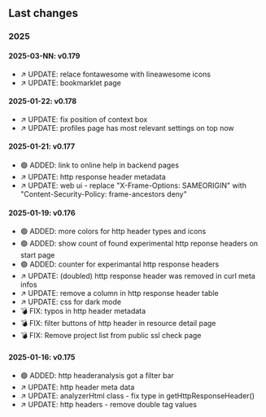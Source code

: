 ## Last changes

### 2025

#### 2025-03-NN: v0.179

* ↗️ UPDATE: relace fontawesome with lineawesome icons
* ↗️ UPDATE: bookmarklet page

#### 2025-01-22: v0.178

* ↗️ UPDATE: fix position of context box
* ↗️ UPDATE: profiles page has most relevant settings on top now

#### 2025-01-21: v0.177

* 🟢 ADDED: link to online help in backend pages
* ↗️ UPDATE: http response header metadata
* ↗️ UPDATE: web ui - replace "X-Frame-Options: SAMEORIGIN" with "Content-Security-Policy: frame-ancestors deny"

#### 2025-01-19: v0.176

* 🟢 ADDED: more colors for http header types and icons
* 🟢 ADDED: show count of found experimental http reponse headers on start page
* 🟢 ADDED: counter for experimantal http response headers
* ↗️ UPDATE: (doubled) http response header was removed in curl meta infos
* ↗️ UPDATE: remove a column in http response header table
* ↗️ UPDATE: css for dark mode
* 💣 FIX: typos in http header metadata
* 💣 FIX: filter buttons of http header in resource detail page
* 💣 FIX: Remove project list from public ssl check page

#### 2025-01-16: v0.175

* 🟢 ADDED: http headeranalysis got a filter bar
* ↗️ UPDATE: http header meta data
* ↗️ UPDATE: analyzerHtml class - fix type in getHttpResponseHeader()
* ↗️ UPDATE: http headers - remove double tag values
